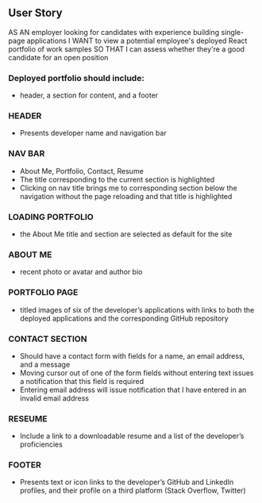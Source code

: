 ##  User Story
AS AN employer looking for candidates with experience building single-page applications
I WANT to view a potential employee's deployed React portfolio of work samples
SO THAT I can assess whether they're a good candidate for an open position

### Deployed portfolio should include:
* header, a section for content, and a footer

### HEADER 
*  Presents developer name and navigation bar

### NAV BAR
*  About Me, Portfolio, Contact, Resume
*  The title corresponding to the current section is highlighted
*  Clicking on nav title brings me to  corresponding section below the navigation without the page reloading and that title is highlighted

### LOADING PORTFOLIO
*  the About Me title and section are selected as default for the site

### ABOUT ME
*  recent photo or avatar and author bio

### PORTFOLIO PAGE
*  titled images of six of the developer’s applications with links to both the deployed applications and the corresponding GitHub repository

### CONTACT SECTION
*  Should have a contact form with fields for a name, an email address, and a message
*  Moving cursor out of one of the form fields without entering text issues a notification that this field is required
*  Entering email address will issue notification that I have entered in an invalid email address

### RESEUME
*  Include a link to a downloadable resume and a list of the developer’s proficiencies

### FOOTER
*  Presents text or icon links to the developer’s GitHub and LinkedIn profiles, and their profile on a third platform (Stack Overflow, Twitter) 